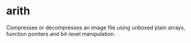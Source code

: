# arith
Compresses or decompresses an image file using unboxed plain arrays, function pointers and bit-level manipulation.
